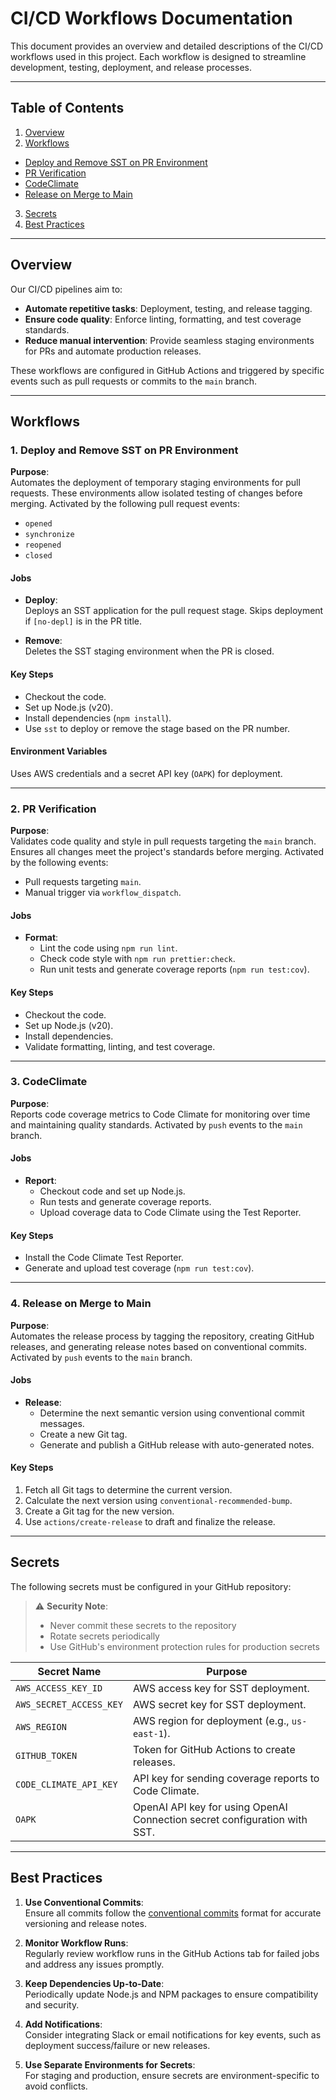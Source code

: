 # CI/CD Workflows Documentation

This document provides an overview and detailed descriptions of the CI/CD workflows used in this project. Each workflow is designed to streamline development, testing, deployment, and release processes.

---

## Table of Contents

1. [Overview](#overview)
2. [Workflows](#workflows)

- [Deploy and Remove SST on PR Environment](#deploy-and-remove-sst-on-pr-environment)
- [PR Verification](#pr-verification)
- [CodeClimate](#codeclimate)
- [Release on Merge to Main](#release-on-merge-to-main)

3. [Secrets](#secrets)
4. [Best Practices](#best-practices)

---

## Overview

Our CI/CD pipelines aim to:

- **Automate repetitive tasks**: Deployment, testing, and release tagging.
- **Ensure code quality**: Enforce linting, formatting, and test coverage standards.
- **Reduce manual intervention**: Provide seamless staging environments for PRs and automate production releases.

These workflows are configured in GitHub Actions and triggered by specific events such as pull requests or commits to the `main` branch.

---

## Workflows

### 1. Deploy and Remove SST on PR Environment

**Purpose**:  
Automates the deployment of temporary staging environments for pull requests. These environments allow isolated testing of changes before merging.
Activated by the following pull request events:

- `opened`
- `synchronize`
- `reopened`
- `closed`

#### Jobs

- **Deploy**:  
  Deploys an SST application for the pull request stage. Skips deployment if `[no-depl]` is in the PR title.

- **Remove**:  
  Deletes the SST staging environment when the PR is closed.

#### Key Steps

- Checkout the code.
- Set up Node.js (v20).
- Install dependencies (`npm install`).
- Use `sst` to deploy or remove the stage based on the PR number.

#### Environment Variables

Uses AWS credentials and a secret API key (`OAPK`) for deployment.

---

### 2. PR Verification

**Purpose**:  
Validates code quality and style in pull requests targeting the `main` branch. Ensures all changes meet the project's standards before merging.
Activated by the following events:

- Pull requests targeting `main`.
- Manual trigger via `workflow_dispatch`.

#### Jobs

- **Format**:
  - Lint the code using `npm run lint`.
  - Check code style with `npm run prettier:check`.
  - Run unit tests and generate coverage reports (`npm run test:cov`).

#### Key Steps

- Checkout the code.
- Set up Node.js (v20).
- Install dependencies.
- Validate formatting, linting, and test coverage.

---

### 3. CodeClimate

**Purpose**:  
Reports code coverage metrics to Code Climate for monitoring over time and maintaining quality standards.
Activated by `push` events to the `main` branch.

#### Jobs

- **Report**:
  - Checkout code and set up Node.js.
  - Run tests and generate coverage reports.
  - Upload coverage data to Code Climate using the Test Reporter.

#### Key Steps

- Install the Code Climate Test Reporter.
- Generate and upload test coverage (`npm run test:cov`).

---

### 4. Release on Merge to Main

**Purpose**:  
Automates the release process by tagging the repository, creating GitHub releases, and generating release notes based on conventional commits.
Activated by `push` events to the `main` branch.

#### Jobs

- **Release**:
  - Determine the next semantic version using conventional commit messages.
  - Create a new Git tag.
  - Generate and publish a GitHub release with auto-generated notes.

#### Key Steps

1. Fetch all Git tags to determine the current version.
2. Calculate the next version using `conventional-recommended-bump`.
3. Create a Git tag for the new version.
4. Use `actions/create-release` to draft and finalize the release.

---

## Secrets

The following secrets must be configured in your GitHub repository:

> ⚠️ **Security Note**:
>
> - Never commit these secrets to the repository
> - Rotate secrets periodically
> - Use GitHub's environment protection rules for production secrets

| Secret Name             | Purpose                                                                   |
| ----------------------- | ------------------------------------------------------------------------- |
| `AWS_ACCESS_KEY_ID`     | AWS access key for SST deployment.                                        |
| `AWS_SECRET_ACCESS_KEY` | AWS secret key for SST deployment.                                        |
| `AWS_REGION`            | AWS region for deployment (e.g., `us-east-1`).                            |
| `GITHUB_TOKEN`          | Token for GitHub Actions to create releases.                              |
| `CODE_CLIMATE_API_KEY`  | API key for sending coverage reports to Code Climate.                     |
| `OAPK`                  | OpenAI API key for using OpenAI Connection secret configuration with SST. |

---

## Best Practices

1. **Use Conventional Commits**:  
   Ensure all commits follow the [conventional commits](https://www.conventionalcommits.org/) format for accurate versioning and release notes.

2. **Monitor Workflow Runs**:  
   Regularly review workflow runs in the GitHub Actions tab for failed jobs and address any issues promptly.

3. **Keep Dependencies Up-to-Date**:  
   Periodically update Node.js and NPM packages to ensure compatibility and security.

4. **Add Notifications**:  
   Consider integrating Slack or email notifications for key events, such as deployment success/failure or new releases.

5. **Use Separate Environments for Secrets**:  
   For staging and production, ensure secrets are environment-specific to avoid conflicts.
